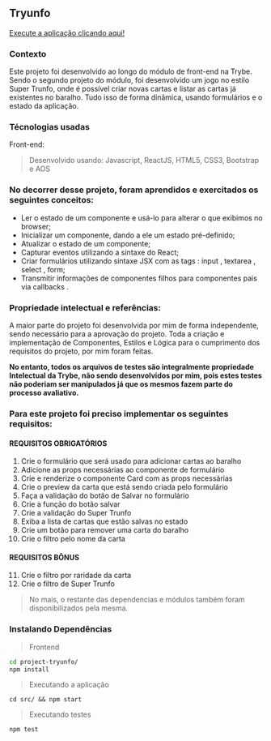 ## Tryunfo

<a href="https://rafaelimaf.github.io/project-tryunfo/" >Execute a aplicação clicando aqui!<a>

### Contexto
Este projeto foi desenvolvido ao longo do módulo de front-end na Trybe. Sendo o segundo projeto do módulo, foi desenvolvido um jogo no estilo Super Trunfo, onde é possível criar novas cartas e listar as cartas já existentes no baralho. Tudo isso de forma dinâmica, usando formulários e o estado da aplicação.

### Técnologias usadas

Front-end:
> Desenvolvido usando: Javascript, ReactJS, HTML5, CSS3, Bootstrap e AOS

### No decorrer desse projeto, foram aprendidos e exercitados os seguintes conceitos:
- Ler o estado de um componente e usá-lo para alterar o que exibimos no browser;
- Inicializar um componente, dando a ele um estado pré-definido;
- Atualizar o estado de um componente;
- Capturar eventos utilizando a sintaxe do React;
- Criar formulários utilizando sintaxe JSX com as tags : input , textarea , select , form;
- Transmitir informações de componentes filhos para componentes pais via callbacks .

### Propriedade intelectual e referências:
A maior parte do projeto foi desenvolvida por mim de forma independente, sendo necessário para a aprovação do projeto. Toda a criação e implementação de Componentes, Estilos e Lógica para o cumprimento dos requisitos do projeto, por mim foram feitas.

**No entanto, todos os arquivos de testes são integralmente propriedade Intelectual da Trybe, não sendo desenvolvidos por mim, pois estes testes não poderiam ser manipulados já que os mesmos fazem parte do processo avaliativo.**

### Para este projeto foi preciso implementar os seguintes requisitos:
#### REQUISITOS OBRIGATÓRIOS
  1. Crie o formulário que será usado para adicionar cartas ao baralho
  2. Adicione as props necessárias ao componente de formulário
  3. Crie e renderize o componente Card com as props necessárias
  4. Crie o preview da carta que está sendo criada pelo formulário
  5. Faça a validação do botão de Salvar no formulário
  6. Crie a função do botão salvar
  7. Crie a validação do Super Trunfo
  8. Exiba a lista de cartas que estão salvas no estado
  9. Crie um botão para remover uma carta do baralho
  10. Crie o filtro pelo nome da carta
#### REQUISITOS BÔNUS
  11. Crie o filtro por raridade da carta
  12. Crie o filtro de Super Trunfo


> No mais, o restante das dependencias e módulos também foram disponibilizados pela mesma.


### Instalando Dependências

> Frontend
```bash
cd project-tryunfo/
npm install
``` 
> Executando a aplicação
```
cd src/ && npm start
```
> Executando testes
```
npm test
```
